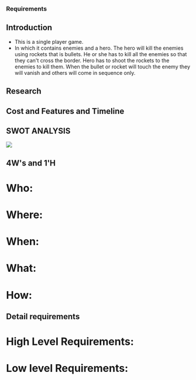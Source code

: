 ### Requirements

## Introduction
* This is a single player game.
* In which it contains enemies and a hero.
 The hero will kill the enemies using rockets that is bullets.
 He or she has to kill all the enemies so that they can't cross the border. 
 Hero has to shoot the rockets to the enemies to kill them. 
 When the bullet or rocket will touch the enemy they will vanish and others will come in sequence only.
## Research
## Cost and Features and Timeline
## SWOT ANALYSIS
![](https://github.com/ShivaniSharma11/ShivaniProject/blob/master/Images/Swot.png)
## 4W's and 1'H
# Who:
# Where:
# When:
# What:
# How:

## Detail requirements
# High Level Requirements:
# Low level Requirements:
